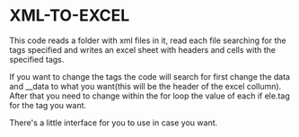 # XML-TO-EXCEL
This code reads a folder with xml files in it, read each file searching for the tags specified and writes an excel sheet with headers and cells with the specified tags.

If you want to change the tags the code will search for first change the data and __data to what you want(this will be the header of the excel collumn). After that you need to change within the for loop the value of each if ele.tag for the tag you want.

There's a little interface for you to use in case you want.
